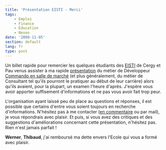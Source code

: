 ```yaml
---
title: 'Présentation EISTI - Merci'
tags:
    - Emploi
    - Finance
    - Éducation
    - Nexeo
date: '2009-11-05'
section: default
lang: fr
type: post
---
```


Un billet rapide pour remercier les quelques étudiants des [EISTI](http://www.eisti.fr/) de Cergy et Pau venus assister à ma rapide [présentation](/2009/07/conseil-itfinance-que-voulez-vous-savoir/) du métier de Développeur [Commando en salle de marché](/2008/05/une-grosse-journee-de-commando/) (et plus généralement, du métier de Consultant tel qu'ils pourront le pratiquer au début de leur carrière) alors qu'ils avaient, pour la plupart, un examen l'heure d'après. J'espère vous avoir apporter suffisement d'informations et ne pas vous avoir fait trop peur.

L'organisation ayant laissé peu de place au questions et réponses, il est possible que certains d'entre vous soient toujours en recherche d'informations. N'hésitez pas à me contacter ([en commentaire](/2009/11/presentation-eisti-merci/) ou par mail), je vous répondrais avec plaisir. Et puis, si vous avez des critiques et des suggestions d'améliorations concernant cette présentation, n'hésitez pas. Rien n'est jamais parfait&nbsp;!

**Werner**, **Thibaud**, j'ai remboursé ma dette envers l'Ecole qui vous a formé avec plaisir.